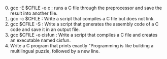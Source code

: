 0. gcc -E $CFILE -o c : runs a C file through the preprocessor and save the result into another file.
1. gcc -c $CFILE : Write a script that compiles a C file but does not link.
2. gcc $CFILE -S : Write a script that generates the assembly code of a C code and save it in an output file.
3. gcc $CFILE -o cisfun : Write a script that compiles a C file and creates an executable named cisfun.
4. Write a C program that prints exactly "Programming is like building a multilingual puzzle, followed by a new line.
